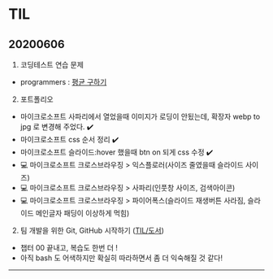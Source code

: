 # TIL
## 20200606
1. 코딩테스트 연습 문제
- programmers : [평균 구하기](https://github.com/jina95/TIL/blob/master/Algorithm/LEVEL%201/%ED%8F%89%EA%B7%A0%20%EA%B5%AC%ED%95%98%EA%B8%B0.html)

2. 포트폴리오 
- 마이크로소프트 사파리에서 열었을때 이미지가 로딩이 안됬는데, 확장자 webp to jpg 로 변경해 주었다. ✔️
- 마이크로소프트 css 순서 정리 ✔️
- 마이크로소프트 슬라이드:hover 했을때 btn on 되게 css 수정 ✔️
- 💻 마이크로소프트 크로스브라우징 > 익스플로러(사이즈 줄였을때 슬라이드 사이즈)
- 💻 마이크로소프트 크로스브라우징 > 사파리(인풋창 사이즈, 검색아이콘)
- 💻 마이크로소프트 크로스브라우징 > 파이어폭스(슬라이드 재생버튼 사라짐, 슬라이드 메인글자 패딩이 이상하게 먹힘)


2. 팀 개발을 위한 Git, GitHub 시작하기 ([TIL/도서](https://github.com/jina95/TIL/tree/master/%EB%8F%84%EC%84%9C))
- 챕터 00 끝내고, 복습도 한번 더 !
- 아직 bash 도 어색하지만 확실히 따라하면서 좀 더 익숙해질 것 같다!

<hr/>
